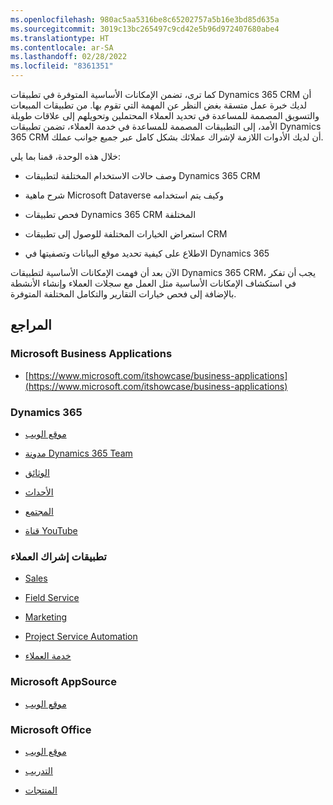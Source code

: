 ```yaml
---
ms.openlocfilehash: 980ac5aa5316be8c65202757a5b16e3bd85d635a
ms.sourcegitcommit: 3019c13bc265497c9cd42e5b96d972407680abe4
ms.translationtype: HT
ms.contentlocale: ar-SA
ms.lasthandoff: 02/28/2022
ms.locfileid: "8361351"
---
```

كما ترى، تضمن الإمكانات الأساسية المتوفرة في تطبيقات Dynamics 365 CRM أن لديك خبرة عمل متسقة بغض النظر عن المهمة التي تقوم بها. من تطبيقات المبيعات والتسويق المصممة للمساعدة في تحديد العملاء المحتملين وتحويلهم إلى علاقات طويلة الأمد، إلى التطبيقات المصممة للمساعدة في خدمة العملاء، تضمن تطبيقات Dynamics 365 CRM أن لديك الأدوات اللازمة لإشراك عملائك بشكل كامل عبر جميع جوانب عملك. 

خلال هذه الوحدة، قمنا بما يلي:

- وصف حالات الاستخدام المختلفة لتطبيقات Dynamics 365 CRM

- شرح ماهية Microsoft Dataverse وكيف يتم استخدامه

- فحص تطبيقات Dynamics 365 CRM المختلفة

- استعراض الخيارات المختلفة للوصول إلى تطبيقات CRM

- الاطلاع على كيفية تحديد موقع البيانات وتصفيتها في Dynamics 365 
 

الآن بعد أن فهمت الإمكانات الأساسية لتطبيقات Dynamics 365 CRM، يجب أن تفكر في استكشاف الإمكانات الأساسية مثل العمل مع سجلات العملاء وإنشاء الأنشطة بالإضافة إلى فحص خيارات التقارير والتكامل المختلفة المتوفرة. 


## <a name="references"></a>المراجع

### <a name="microsoft-business-applications"></a>Microsoft Business Applications

 -  [https://www.microsoft.com/itshowcase/business-applications](https://www.microsoft.com/itshowcase/business-applications)

### <a name="dynamics-365"></a>Dynamics 365

 -  [موقع الويب](https://dynamics.microsoft.com/)

 -  [مدونة Dynamics 365 Team ](https://community.dynamics.com/365/b/365teamblog)

 -  [الوثائق](https://docs.microsoft.com/)
 
 -  [الأحداث](https://dynamics.microsoft.com/events/)
 
 -  [المجتمع](https://community.dynamics.com/)
 
 -  [قناة YouTube ](https://www.youtube.com/channel/UCJGCg4rB3QSs8y_1FquelBQ)

### <a name="customer-engagement-applications"></a>تطبيقات إشراك العملاء

 -  [Sales](/dynamics365/sales-enterprise/help-hub)
 
 -  [Field Service](/dynamics365/field-service/user-guide)
 
 -  [Marketing](/dynamics365/marketing/help-hub)
 
 -  [Project Service Automation](/dynamics365/project-service/overview)
 
 -  [خدمة العملاء](/dynamics365/customer-service/help-hub)

### <a name="microsoft-appsource"></a>Microsoft AppSource

 -  [موقع الويب](https://appsource.microsoft.com/)

### <a name="microsoft-office"></a>Microsoft Office

 -  [موقع الويب](https://products.office.com/home)

 -  [التدريب](https://support.office.com/office-training-center?ms.officeurl=training)
 
 -  [المنتجات](https://products.office.com/products)

